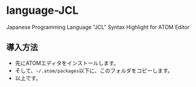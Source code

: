 # language-JCL

Japanese Programming Language "JCL"
Syntax Highlight for ATOM Editor

## 導入方法

- 先にATOMエディタをインストールします。
- そして、``~/.atom/packages``以下に、このフォルダをコピーします。
- 以上です。

